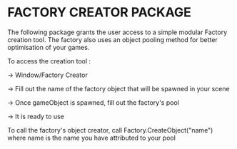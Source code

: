 # FACTORY CREATOR PACKAGE

The following package grants the user access to a simple modular Factory creation tool. The factory also uses an object pooling method for better optimisation of your games.

To access the creation tool :

-> Window/Factory Creator

-> Fill out the name of the factory object that will be spawned in your scene

-> Once gameObject is spawned, fill out the factory's pool

-> It is ready to use

To call the factory's object creator, call Factory.CreateObject("name") where name is the name you have attributed to your pool
